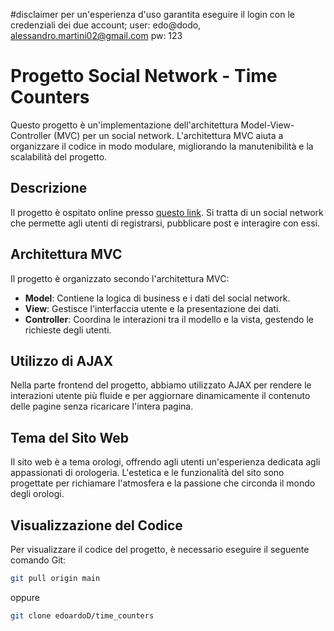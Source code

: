 #disclaimer
per un'esperienza d'uso garantita eseguire il login con le credenziali dei due account;
user: edo@dodo, alessandro.martini02@gmail.com
pw: 123

# Progetto Social Network - Time Counters

Questo progetto è un'implementazione dell'architettura Model-View-Controller (MVC) per un social network. L'architettura MVC aiuta a organizzare il codice in modo modulare, migliorando la manutenibilità e la scalabilità del progetto.

## Descrizione

Il progetto è ospitato online presso [questo link](https://unibowebprogramming.altervista.org/social/index.php?page=home). Si tratta di un social network che permette agli utenti di registrarsi, pubblicare post e interagire con essi.

## Architettura MVC

Il progetto è organizzato secondo l'architettura MVC:

- **Model**: Contiene la logica di business e i dati del social network.
- **View**: Gestisce l'interfaccia utente e la presentazione dei dati.
- **Controller**: Coordina le interazioni tra il modello e la vista, gestendo le richieste degli utenti.

## Utilizzo di AJAX

Nella parte frontend del progetto, abbiamo utilizzato AJAX per rendere le interazioni utente più fluide e per aggiornare dinamicamente il contenuto delle pagine senza ricaricare l'intera pagina.

## Tema del Sito Web

Il sito web è a tema orologi, offrendo agli utenti un'esperienza dedicata agli appassionati di orologeria. L'estetica e le funzionalità del sito sono progettate per richiamare l'atmosfera e la passione che circonda il mondo degli orologi.

## Visualizzazione del Codice

Per visualizzare il codice del progetto, è necessario eseguire il seguente comando Git:

```bash
git pull origin main
```
oppure 

```bash
git clone edoardoD/time_counters
```


